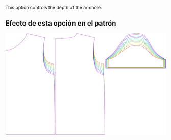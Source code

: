 
This option controls the depth of the armhole.


## Efecto de esta opción en el patrón
![This image shows the effect of this option by superimposing several variants that have a different value for this option](teagan_armholedepthfactor_sample.svg "Effect of this option on the pattern")
